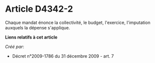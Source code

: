 # Article D4342-2

Chaque mandat énonce la collectivité, le budget, l'exercice, l'imputation auxquels la dépense s'applique.

**Liens relatifs à cet article**

_Créé par_:

  - Décret n°2009-1786 du 31 décembre 2009 - art. 7
